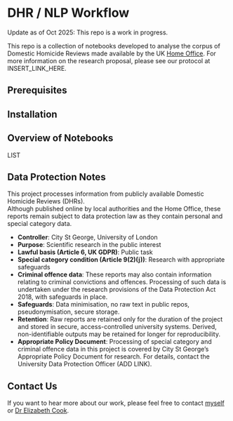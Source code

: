 # DHR / NLP Workflow
Update as of Oct 2025: This repo is a work in progress. 

This repo is a collection of notebooks developed to analyse the corpus of Domestic Homicide Reviews made available by the UK [Home Office](https://homicide-review.homeoffice.gov.uk/). For more information on the research proposal, please see our protocol at INSERT_LINK_HERE.

## Prerequisites


## Installation


## Overview of Notebooks
LIST

## Data Protection Notes
This project processes information from publicly available Domestic Homicide Reviews (DHRs).  
Although published online by local authorities and the Home Office, these reports remain subject to data protection law as they contain personal and special category data.  

- **Controller**: City St George, University of London  
- **Purpose**: Scientific research in the public interest  
- **Lawful basis (Article 6, UK GDPR)**: Public task  
- **Special category condition (Article 9(2)(j))**: Research with appropriate safeguards  
- **Criminal offence data**: These reports may also contain information relating to criminal convictions and offences. Processing of such data is undertaken under the research provisions of the Data Protection Act 2018, with safeguards in place.  
- **Safeguards**: Data minimisation, no raw text in public repos, pseudonymisation, secure storage.  
- **Retention**: Raw reports are retained only for the duration of the project and stored in secure, access-controlled university systems. Derived, non-identifiable outputs may be retained for longer for reproducibility.  
- **Appropriate Policy Document**: Processing of special category and criminal offence data in this project is covered by City St George’s Appropriate Policy Document for research. For details, contact the University Data Protection Officer (ADD LINK).


## Contact Us
If you want to hear more about our work, please feel free to contact [myself](mailto:darren.cook@city.ac.uk) or [Dr Elizabeth Cook](mailto:elizabeth.cook@city.ac.uk).